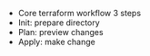 - Core terraform workflow 3 steps
- Init: prepare directory
- Plan: preview changes
- Apply: make change
